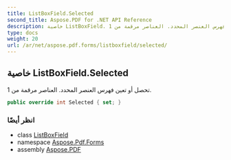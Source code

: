 ```yaml
---
title: ListBoxField.Selected
second_title: Aspose.PDF for .NET API Reference
description: خاصية ListBoxField. تحصل أو تعين فهرس العنصر المحدد. العناصر مرقمة من 1
type: docs
weight: 20
url: /ar/net/aspose.pdf.forms/listboxfield/selected/
---
```

## خاصية ListBoxField.Selected

تحصل أو تعين فهرس العنصر المحدد. العناصر مرقمة من 1.

```csharp
public override int Selected { set; }
```

### انظر أيضًا

* class [ListBoxField](../)
* namespace [Aspose.Pdf.Forms](../../../aspose.pdf.forms/)
* assembly [Aspose.PDF](../../../)